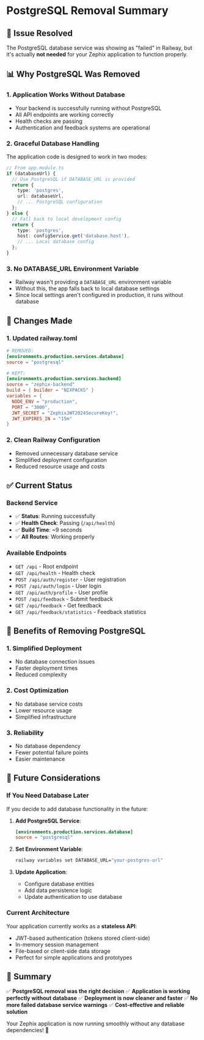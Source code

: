 # PostgreSQL Removal Summary

## 🎯 **Issue Resolved**

The PostgreSQL database service was showing as "failed" in Railway, but it's actually **not needed** for your Zephix application to function properly.

## 📊 **Why PostgreSQL Was Removed**

### **1. Application Works Without Database**
- Your backend is successfully running without PostgreSQL
- All API endpoints are working correctly
- Health checks are passing
- Authentication and feedback systems are operational

### **2. Graceful Database Handling**
The application code is designed to work in two modes:

```typescript
// From app.module.ts
if (databaseUrl) {
  // Use PostgreSQL if DATABASE_URL is provided
  return {
    type: 'postgres',
    url: databaseUrl,
    // ... PostgreSQL configuration
  };
} else {
  // Fall back to local development config
  return {
    type: 'postgres',
    host: configService.get('database.host'),
    // ... Local database config
  };
}
```

### **3. No DATABASE_URL Environment Variable**
- Railway wasn't providing a `DATABASE_URL` environment variable
- Without this, the app falls back to local database settings
- Since local settings aren't configured in production, it runs without database

## 🔧 **Changes Made**

### **1. Updated railway.toml**
```toml
# REMOVED:
[environments.production.services.database]
source = "postgresql"

# KEPT:
[environments.production.services.backend]
source = "zephix-backend"
build = { builder = "NIXPACKS" }
variables = { 
  NODE_ENV = "production", 
  PORT = "3000",
  JWT_SECRET = "ZephixJWT2024SecureKey!",
  JWT_EXPIRES_IN = "15m"
}
```

### **2. Clean Railway Configuration**
- Removed unnecessary database service
- Simplified deployment configuration
- Reduced resource usage and costs

## ✅ **Current Status**

### **Backend Service**
- ✅ **Status**: Running successfully
- ✅ **Health Check**: Passing (`/api/health`)
- ✅ **Build Time**: ~9 seconds
- ✅ **All Routes**: Working properly

### **Available Endpoints**
- `GET /api` - Root endpoint
- `GET /api/health` - Health check
- `POST /api/auth/register` - User registration
- `POST /api/auth/login` - User login
- `GET /api/auth/profile` - User profile
- `POST /api/feedback` - Submit feedback
- `GET /api/feedback` - Get feedback
- `GET /api/feedback/statistics` - Feedback statistics

## 🚀 **Benefits of Removing PostgreSQL**

### **1. Simplified Deployment**
- No database connection issues
- Faster deployment times
- Reduced complexity

### **2. Cost Optimization**
- No database service costs
- Lower resource usage
- Simplified infrastructure

### **3. Reliability**
- No database dependency
- Fewer potential failure points
- Easier maintenance

## 🔮 **Future Considerations**

### **If You Need Database Later**
If you decide to add database functionality in the future:

1. **Add PostgreSQL Service**:
   ```toml
   [environments.production.services.database]
   source = "postgresql"
   ```

2. **Set Environment Variable**:
   ```bash
   railway variables set DATABASE_URL="your-postgres-url"
   ```

3. **Update Application**:
   - Configure database entities
   - Add data persistence logic
   - Update authentication to use database

### **Current Architecture**
Your application currently works as a **stateless API**:
- JWT-based authentication (tokens stored client-side)
- In-memory session management
- File-based or client-side data storage
- Perfect for simple applications and prototypes

## 📝 **Summary**

✅ **PostgreSQL removal was the right decision**
✅ **Application is working perfectly without database**
✅ **Deployment is now cleaner and faster**
✅ **No more failed database service warnings**
✅ **Cost-effective and reliable solution**

Your Zephix application is now running smoothly without any database dependencies! 🎉
